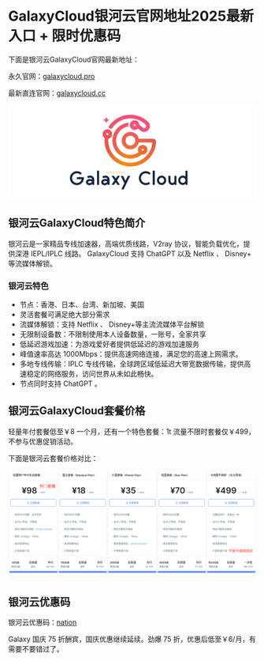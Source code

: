 # GalaxyCloud银河云官网地址2025最新入口 + 限时优惠码

下面是银河云GalaxyCloud官网最新地址：

永久官网：[galaxycloud.pro](https://xuv.cc/out/galaxy)

最新直连官网：[galaxycloud.cc](https://inv03.galaxyaff.cc/register?aff=2KesZjXi)

[![银河云GalaxyCloud官网地址](galaxycloud_uxtt_20241011_151319.png)](https://xuv.cc/out/galaxy)

## 银河云GalaxyCloud特色简介

银河云是一家精品专线加速器，高端优质线路，V2ray 协议，智能负载优化，提供深港 IEPL/IPLC 线路。 GalaxyCloud 支持 ChatGPT 以及 Netflix 、 Disney+ 等流媒体解锁。

### 银河云特色

<ul>
    <li>节点：香港、日本、台湾、新加坡、美国</li>
    <li>灵活套餐可满足绝大部分需求</li>
    <li>流媒体解锁：支持 Netflix 、 Disney+等主流流媒体平台解锁</li>
    <li>无限制设备数：不限制使用本人设备数量，一账号，全家共享</li>
    <li>低延迟游戏加速：为游戏爱好者提供低延迟的游戏加速服务</li>
    <li>峰值速率高达 1000Mbps：提供高速网络连接，满足您的高速上网需求。</li>
    <li>多地专线传输：IPLC 专线传输，全球跨区域低延迟大带宽数据传输，提供高速稳定的网络服务，访问世界从未如此畅快。</li>
    <li>节点同时支持 ChatGPT 。</li>
</ul>

## 银河云GalaxyCloud套餐价格

轻量年付套餐低至￥8 一个月，还有一个特色套餐：1t 流量不限时套餐仅￥499，不参与优惠促销活动。

下面是银河云套餐价格对比：

[![银河云套餐价格](galaxycloud_uxtt_20241011_150203.png)](https://xuv.cc/out/galaxy)

## 银河云优惠码

银河云优惠码：[nation](https://xuv.cc/out/galaxy)

Galaxy 国庆 75 折酬宾，国庆优惠继续延续。劲爆 75 折，优惠后低至￥6/月，有需要不要错过了。
